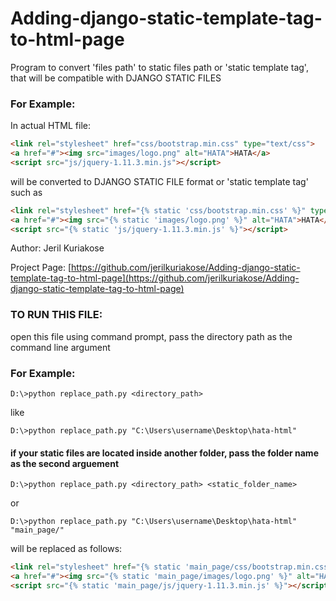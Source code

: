 # Adding-django-static-template-tag-to-html-page

Program to convert 'files path' to static files path or 'static template tag', that will be compatible with DJANGO STATIC FILES

### For Example:
In actual HTML file:
```html
<link rel="stylesheet" href="css/bootstrap.min.css" type="text/css">
<a href="#"><img src="images/logo.png" alt="HATA">HATA</a>
<script src="js/jquery-1.11.3.min.js"></script>
```
will be converted to DJANGO STATIC FILE format or 'static template tag' such as
```html
<link rel="stylesheet" href="{% static 'css/bootstrap.min.css' %}" type="text/css">
<a href="#"><img src="{% static 'images/logo.png' %}" alt="HATA">HATA</a>
<script src="{% static 'js/jquery-1.11.3.min.js' %}"></script>
```

Author: Jeril Kuriakose

Project Page: [https://github.com/jerilkuriakose/Adding-django-static-template-tag-to-html-page](https://github.com/jerilkuriakose/Adding-django-static-template-tag-to-html-page)

### TO RUN THIS FILE:
open this file using command prompt,
pass the directory path as the command line argument

### For Example:
```
D:\>python replace_path.py <directory_path>
```
like
```
D:\>python replace_path.py "C:\Users\username\Desktop\hata-html"
```
#### if your static files are located inside another folder, pass the folder name as the second arguement
```
D:\>python replace_path.py <directory_path> <static_folder_name>
```
or
```
D:\>python replace_path.py "C:\Users\username\Desktop\hata-html" "main_page/"
```
will be replaced as follows:
```html
<link rel="stylesheet" href="{% static 'main_page/css/bootstrap.min.css' %}" type="text/css">
<a href="#"><img src="{% static 'main_page/images/logo.png' %}" alt="HATA">HATA</a>
<script src="{% static 'main_page/js/jquery-1.11.3.min.js' %}"></script>
```